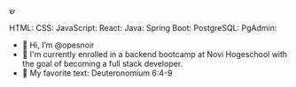 ש

HTML: <i class="fab fa-html5"></i>
CSS: <i class="fab fa-css3-alt"></i>
JavaScript: <i class="fab fa-js"></i>
React: <i class="fab fa-react"></i>
Java: <i class="fab fa-java"></i>
Spring Boot: <i class="fab fa-spring"></i>
PostgreSQL: <i class="fas fa-database"></i>
PgAdmin: <i class="fas fa-desktop"></i>

- 👋 Hi, I’m @opesnoir
- 🌱 I'm currently enrolled in a backend bootcamp at Novi Hogeschool with the goal of becoming a full stack developer.
- 📖 My favorite text: Deuteronomium 6:4-9 

<!---
opesnoir/opesnoir is a ✨ special ✨ repository because its `README.md` (this file) appears on your GitHub profile.
You can click the Preview link to take a look at your changes.
--->
